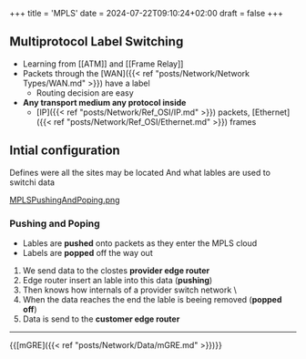 +++
title = 'MPLS'
date = 2024-07-22T09:10:24+02:00
draft = false
+++

## Multiprotocol Label Switching 

- Learning from [[ATM]] and [[Frame Relay]]
- Packets through the [WAN]({{< ref "posts/Network/Network Types/WAN.md" >}}) have a label
	- Routing decision are easy
- **Any transport medium any protocol inside** 
	- [IP]({{< ref "posts/Network/Ref_OSI/IP.md" >}}) packets, [Ethernet]({{< ref "posts/Network/Ref_OSI/Ethernet.md" >}}) frames
## Intial configuration 
Defines were all the sites may be located 
And what lables are used to switchi data 

[MPLSPushingAndPoping.png](/MPLSPushingAndPoping.png)
### Pushing and Poping 

- Lables are **pushed** onto packets as they enter the MPLS cloud
- Labels are **popped** off the way out

1. We send data to the clostes **provider edge router**
2. Edge router insert an lable into this data (**pushing**)
3. Then  knows how internals of a provider switch network \
4. When the data reaches the end the lable is beeing removed (**popped off**) 
5. Data is send to the **customer edge router**
$$ $$

---
{{[mGRE]({{< ref "posts/Network/Data/mGRE.md" >}})}}